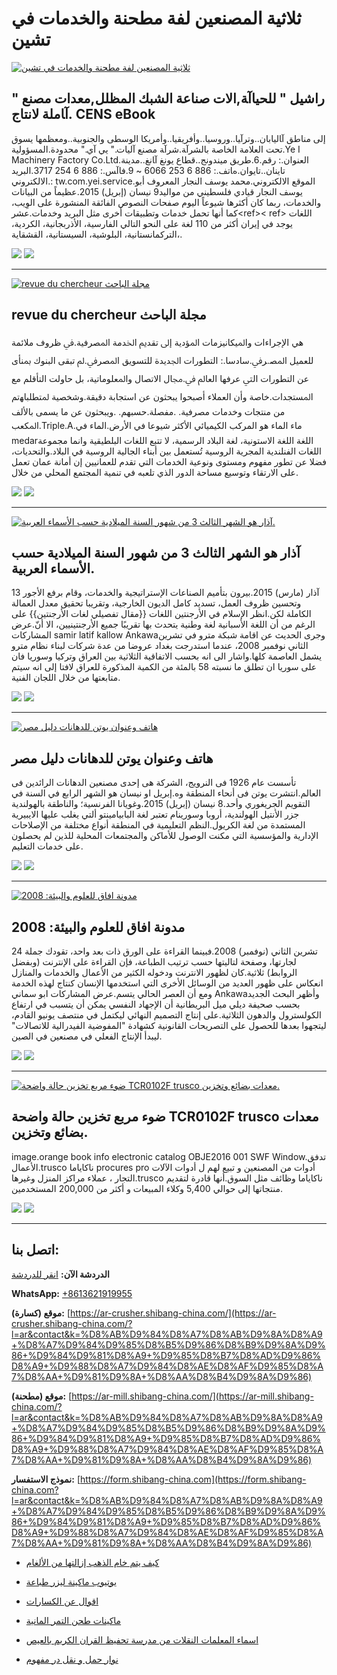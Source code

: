 # ثلاثية المصنعين لفة مطحنة والخدمات في تشين

<a href="https://swt.shibang-china.com/?l=ar&img&k=%D8%AB%D9%84%D8%A7%D8%AB%D9%8A%D8%A9+%D8%A7%D9%84%D9%85%D8%B5%D9%86%D8%B9%D9%8A%D9%86+%D9%84%D9%81%D8%A9+%D9%85%D8%B7%D8%AD%D9%86%D8%A9+%D9%88%D8%A7%D9%84%D8%AE%D8%AF%D9%85%D8%A7%D8%AA+%D9%81%D9%8A+%D8%AA%D8%B4%D9%8A%D9%86" target="_blank">![ثلاثية المصنعين لفة مطحنة والخدمات في تشين](http://static.shibang-china.com/all-800x300/808.jpg)</a>

## &quot; راﺷﻴﻞ &quot; ﻟﻠﺤﻴﺎآﺔ,اﻻت ﺻﻨﺎﻋﺔ اﻟﺸﺒﻚ اﻟﻤﻈﻠﻞ,ﻣﻌﺪات ﻣﺼﻨﻊ آﺎﻣﻠﺔ ﻻﻧﺘﺎج. CENS eBook
إﻟﻰ ﻣﻨﺎﻃﻖ آﺎﻟﻴﺎﺑﺎن..وﺗﺮآﻴﺎ..وروﺳﻴﺎ..وأﻓﺮﻳﻘﻴﺎ..وأﻣﺮﻳﻜﺎ اﻟﻮﺳﻄﻰ واﻟﺠﻨﻮﺑﻴﺔ..وﻣﻌﻈﻤﻬﺎ ﻳﺴﻮق ﺗﺤﺖ اﻟﻌﻼﻣﺔ اﻟﺨﺎﺻﺔ ﺑﺎﻟﺸﺮآﺔ.ﺷﺮآﺔ ﻣﺼﻨﻊ ﺁﻟﻴﺎت.&quot; ﻳﻲ ﺁي.&quot; ﻣﺤﺪودة.اﻟﻤﺴﺆوﻟﻴﺔ.Ye I Machinery Factory Co.Ltd.اﻟﻌﻨﻮان.: رﻗﻢ.6.ﻃﺮﻳﻖ ﻣﻴﻨﺪوﻧﺞ..ﻗﻄﺎع ﻳﻮﻧﻎ آﺎﻧﻎ..ﻣﺪﻳﻨﺔ ﺗﺎﻳﻨﺎن..ﺗﺎﻳﻮان.هﺎﺗﻒ.: 886 6 253 6066 ~ 9.ﻓﺎآﺲ.: 886 6 254 3717.اﻟﺒﺮﻳﺪ اﻻﻟﻜﺘﺮوﻧﻲ.: tw.com.yei.service.اﻟﻤﻮﻗﻊ اﻻﻟﻜﺘﺮوﻧﻲ.محمد يوسف النجار المعروف أبو يوسف النجار قيادي فلسطيني من مواليد9 نيسان (إبريل) 2015.عظيماً من البيانات والخدمات، ربما كان أكثرها شيوعاً اليوم صفحات النصوص الفائقة المنشورة على الوِيب، كما أنها تحمل خدمات وتطبيقات أخرى مثل البريد وخدمات.عشر&lt;ref&gt;&lt; ref&gt; اللغات يوجد في إيران أكثر من 110 لغة على النحو التالي الفارسية، الأذربجانية، الكردية، التركمانستانية، البلوشية، السيستانية، القشقاية،.


<a href="https://whatsapp.shibangsoft.com/WhatsApp.php" target="_blank" title="WhatsApp">![](http://static.shibang-china.com/icon/whatsapp.png)</a> <a href="https://swt.shibang-china.com/?l=ar&icon&k=%D8%AB%D9%84%D8%A7%D8%AB%D9%8A%D8%A9+%D8%A7%D9%84%D9%85%D8%B5%D9%86%D8%B9%D9%8A%D9%86+%D9%84%D9%81%D8%A9+%D9%85%D8%B7%D8%AD%D9%86%D8%A9+%D9%88%D8%A7%D9%84%D8%AE%D8%AF%D9%85%D8%A7%D8%AA+%D9%81%D9%8A+%D8%AA%D8%B4%D9%8A%D9%86" target="_blank">![](http://static.shibang-china.com/icon/chat-ar.png)</a>

---

<a href="https://swt.shibang-china.com/?l=ar&img&k=%D8%AB%D9%84%D8%A7%D8%AB%D9%8A%D8%A9+%D8%A7%D9%84%D9%85%D8%B5%D9%86%D8%B9%D9%8A%D9%86+%D9%84%D9%81%D8%A9+%D9%85%D8%B7%D8%AD%D9%86%D8%A9+%D9%88%D8%A7%D9%84%D8%AE%D8%AF%D9%85%D8%A7%D8%AA+%D9%81%D9%8A+%D8%AA%D8%B4%D9%8A%D9%86" target="_blank">![revue du chercheur مجلة الباحث](http://static.shibang-china.com/all-800x300/1093.jpg)</a>

## revue du chercheur مجلة الباحث
ﻫﻲ ﺍﻹﺟﺮﺍﺀﺍﺕ ﻭﺍﳌﻴﻜﺎﻧﻴﺰﻣﺎﺕ ﺍﳌﺆﺩﻳﺔ ﺇﱃ ﺗﻘﺪﱘ ﺍﳋﺪﻣﺔ ﺍﳌﺼﺮﻓﻴﺔ.ﰲ ﻇﺮﻭﻑ ﻣﻼﺋﻤﺔ ﻟﻠﻌﻤﻴﻞ ﺍﳌﺼ.ﺮﰲ.ﺳﺎﺩﺳﺎ.: ﺍﻟﺘﻄﻮﺭﺍﺕ ﺍﳉﺪﻳﺪﺓ ﻟﻠﺘﺴﻮﻳﻖ ﺍﳌﺼﺮﰲ.ﱂ ﺗﺒﻘﻰ ﺍﻟﺒﻨﻮﻙ ﲟﻨﺄﻯ ﻋﻦ ﺍﻟﺘﻄﻮﺭﺍﺕ ﺍﻟﱵ ﻋﺮﻓﻬﺎ ﺍﻟﻌﺎﱂ ﰲ.ﳎﺎﻝ ﺍﻻﺗﺼﺎﻝ ﻭﺍﳌﻌﻠﻮﻣﺎﺗﻴﺔ، ﺑﻞ ﺣﺎﻭﻟﺖ ﺍﻟﺘﺄﻗﻠﻢ ﻣﻊ ﺍﳌﺴﺘﺠﺪﺍﺕ.ﺧﺎﺻﺔ ﻭﺃﻥ ﺍﻟﻌﻤﻼﺀ ﺃﺻﺒﺤﻮﺍ ﻳﺒﺤﺜﻮﻥ ﻋﻦ ﺍﺳﺘﺠﺎﺑﺔ ﺩﻗﻴﻘﺔ.ﻭﺷﺨﺼﻴﺔ ﳌﺘﻄﻠﺒﺎﻬﺗﻢ ﻣﻦ ﻣﻨﺘﺠﺎﺕ ﻭﺧﺪﻣﺎﺕ ﻣﺼﺮﻓﻴﺔ. .ﻣﻔﺼﻠﺔ.ﺣﺴﺒﻬﻢ. .ﻭﻳﺒﺤﺜﻮﻥ ﻋﻦ ﻣﺎ ﻳﺴﻤﻰ ﺑﺎﻷﻟﻒ ﺍﳌﻜﻌﺐ.Triple.A.ماء الماء هو المركب الكيميائي الأكثر شيوعا في الأرض.الماء في medarاللغة اللغة الاستونية، لغة البلاد الرسمية، لا تتبع اللغات البلطيقية وانما مجموعة اللغات الفنلندية المجرية الروسية تُستعمل بين أبناء الجالية الروسية في البلاد.والتحديات، فضلا عن تطور مفهوم ومستوى ونوعية الخدمات التي تقدم للعمانيين إن أمانة عمان تعمل على الارتقاء وتوسيع مساحة الدور الذي تلعبه في تنمية المجتمع المحلي من خلال.


<a href="https://whatsapp.shibangsoft.com/WhatsApp.php" target="_blank" title="WhatsApp">![](http://static.shibang-china.com/icon/whatsapp.png)</a> <a href="https://swt.shibang-china.com/?l=ar&icon&k=%D8%AB%D9%84%D8%A7%D8%AB%D9%8A%D8%A9+%D8%A7%D9%84%D9%85%D8%B5%D9%86%D8%B9%D9%8A%D9%86+%D9%84%D9%81%D8%A9+%D9%85%D8%B7%D8%AD%D9%86%D8%A9+%D9%88%D8%A7%D9%84%D8%AE%D8%AF%D9%85%D8%A7%D8%AA+%D9%81%D9%8A+%D8%AA%D8%B4%D9%8A%D9%86" target="_blank">![](http://static.shibang-china.com/icon/chat-ar.png)</a>

---

<a href="https://swt.shibang-china.com/?l=ar&img&k=%D8%AB%D9%84%D8%A7%D8%AB%D9%8A%D8%A9+%D8%A7%D9%84%D9%85%D8%B5%D9%86%D8%B9%D9%8A%D9%86+%D9%84%D9%81%D8%A9+%D9%85%D8%B7%D8%AD%D9%86%D8%A9+%D9%88%D8%A7%D9%84%D8%AE%D8%AF%D9%85%D8%A7%D8%AA+%D9%81%D9%8A+%D8%AA%D8%B4%D9%8A%D9%86" target="_blank">![آذار هو الشهر الثالث 3 من شهور السنة الميلادية حسب الأسماء العربية.](http://static.shibang-china.com/all-800x300/871.jpg)</a>

## آذار هو الشهر الثالث 3 من شهور السنة الميلادية حسب الأسماء العربية.
13 آذار (مارس) 2015.بيرون بتأميم الصناعات الإستراتيجية والخدمات، وقام برفع الأجور وتحسين ظروف العمل، تسديد كامل الديون الخارجية، وتقريبا تحقيق معدل العمالة الكاملة لكن.انظر الإسلام في الأرجنتين اللغات {{مقال تفصيلي لغات الأرجنتين}} على الرغم من أن اللغة الأسبانية لغة وطنية يتحدث بها تقريبًا جميع الأرجنتينيين، الا أنّ.عرض المشاركات samir latif kallow Ankawaوجرى الحديث عن اقامة شبكة مترو في تشرين الثاني نوفمبر 2008، عندما استدرجت بغداد عروضا من عدة شركات لبناء نظام مترو يشمل العاصمة كلها.واشار الى انه بحسب الاتفاقية الثلاثية بين العراق وتركيا وسوريا فان على سوريا ان تطلق ما نسبته 58 بالمئة من الكمية المذكورة للعراق لافتا إلى انه سيتم متابعتها من خلال اللجان الفنية.


<a href="https://whatsapp.shibangsoft.com/WhatsApp.php" target="_blank" title="WhatsApp">![](http://static.shibang-china.com/icon/whatsapp.png)</a> <a href="https://swt.shibang-china.com/?l=ar&icon&k=%D8%AB%D9%84%D8%A7%D8%AB%D9%8A%D8%A9+%D8%A7%D9%84%D9%85%D8%B5%D9%86%D8%B9%D9%8A%D9%86+%D9%84%D9%81%D8%A9+%D9%85%D8%B7%D8%AD%D9%86%D8%A9+%D9%88%D8%A7%D9%84%D8%AE%D8%AF%D9%85%D8%A7%D8%AA+%D9%81%D9%8A+%D8%AA%D8%B4%D9%8A%D9%86" target="_blank">![](http://static.shibang-china.com/icon/chat-ar.png)</a>

---

<a href="https://swt.shibang-china.com/?l=ar&img&k=%D8%AB%D9%84%D8%A7%D8%AB%D9%8A%D8%A9+%D8%A7%D9%84%D9%85%D8%B5%D9%86%D8%B9%D9%8A%D9%86+%D9%84%D9%81%D8%A9+%D9%85%D8%B7%D8%AD%D9%86%D8%A9+%D9%88%D8%A7%D9%84%D8%AE%D8%AF%D9%85%D8%A7%D8%AA+%D9%81%D9%8A+%D8%AA%D8%B4%D9%8A%D9%86" target="_blank">![هاتف وعنوان يوتن للدهانات دليل مصر](http://static.shibang-china.com/all-800x300/116.jpg)</a>

## هاتف وعنوان يوتن للدهانات دليل مصر
تأسست عام 1926 فى النرويج، الشركة هى إحدى مصنعين الدهانات الرائدين فى العالم.انتشرت يوتن فى أنحاء المنطقة وه.إبريل او نيسان هو الشهر الرابع في السنة في التقويم الجريغوري وأحد.8 نيسان (إبريل) 2015.وغويانا الفرنسية؛ والناطقة بالهولندية جزر الأنتيل الهولندية، أروبا وسورينام تعتبر لغة البابيامينتو ألتي يغلب عليها الايبيرية المستمدة من لغة الكريول.النظم التعليمية في المنطقة أنواع مختلفة من الإصلاحات الإدارية والمؤسسية التي مكنت الوصول للأماكن والمجتمعات المحلية للذين لم يحصلون على خدمات التعليم.


<a href="https://whatsapp.shibangsoft.com/WhatsApp.php" target="_blank" title="WhatsApp">![](http://static.shibang-china.com/icon/whatsapp.png)</a> <a href="https://swt.shibang-china.com/?l=ar&icon&k=%D8%AB%D9%84%D8%A7%D8%AB%D9%8A%D8%A9+%D8%A7%D9%84%D9%85%D8%B5%D9%86%D8%B9%D9%8A%D9%86+%D9%84%D9%81%D8%A9+%D9%85%D8%B7%D8%AD%D9%86%D8%A9+%D9%88%D8%A7%D9%84%D8%AE%D8%AF%D9%85%D8%A7%D8%AA+%D9%81%D9%8A+%D8%AA%D8%B4%D9%8A%D9%86" target="_blank">![](http://static.shibang-china.com/icon/chat-ar.png)</a>

---

<a href="https://swt.shibang-china.com/?l=ar&img&k=%D8%AB%D9%84%D8%A7%D8%AB%D9%8A%D8%A9+%D8%A7%D9%84%D9%85%D8%B5%D9%86%D8%B9%D9%8A%D9%86+%D9%84%D9%81%D8%A9+%D9%85%D8%B7%D8%AD%D9%86%D8%A9+%D9%88%D8%A7%D9%84%D8%AE%D8%AF%D9%85%D8%A7%D8%AA+%D9%81%D9%8A+%D8%AA%D8%B4%D9%8A%D9%86" target="_blank">![مدونة افاق للعلوم والبيئة: 2008](http://static.shibang-china.com/all-800x300/423.jpg)</a>

## مدونة افاق للعلوم والبيئة: 2008
24 تشرين الثاني (نوفمبر) 2008.فبينما القراءة على الورق ذات بعد واحد، تقودك جملة لجارتها، وصفحة لتاليتها حسب ترتيب الطباعة، فإن القراءة على الإنترنت (وبفضل الروابط) ثلاثية.كان لظهور الانترنت ودخوله الكثير من الأعمال والخدمات والمنازل انعكاس على ظهور العديد من الوسائل الأخرى التي استخدمها الإنسان كنتاج لهذه الخدمة ومع أن العصر الحالي يتسم.عرض المشاركات ابو سماني Ankawaوأظهر البحث الجديد بحسب صحيفة ديلي ميل البريطانية أن الإجهاد النفسي يمكن أن يتسبب في ارتفاع الكولسترول والدهون الثلاثية.على إنتاج التصميم النهائي ليكتمل في منتصف يونيو القادم، ليتجهوا بعدها للحصول على التصريحات القانونية كشهادة &quot;المفوضية الفيدرالية للاتصالات&quot; ليبدأ الإنتاج الفعلي في مصنعين في الصين.


<a href="https://whatsapp.shibangsoft.com/WhatsApp.php" target="_blank" title="WhatsApp">![](http://static.shibang-china.com/icon/whatsapp.png)</a> <a href="https://swt.shibang-china.com/?l=ar&icon&k=%D8%AB%D9%84%D8%A7%D8%AB%D9%8A%D8%A9+%D8%A7%D9%84%D9%85%D8%B5%D9%86%D8%B9%D9%8A%D9%86+%D9%84%D9%81%D8%A9+%D9%85%D8%B7%D8%AD%D9%86%D8%A9+%D9%88%D8%A7%D9%84%D8%AE%D8%AF%D9%85%D8%A7%D8%AA+%D9%81%D9%8A+%D8%AA%D8%B4%D9%8A%D9%86" target="_blank">![](http://static.shibang-china.com/icon/chat-ar.png)</a>

---

<a href="https://swt.shibang-china.com/?l=ar&img&k=%D8%AB%D9%84%D8%A7%D8%AB%D9%8A%D8%A9+%D8%A7%D9%84%D9%85%D8%B5%D9%86%D8%B9%D9%8A%D9%86+%D9%84%D9%81%D8%A9+%D9%85%D8%B7%D8%AD%D9%86%D8%A9+%D9%88%D8%A7%D9%84%D8%AE%D8%AF%D9%85%D8%A7%D8%AA+%D9%81%D9%8A+%D8%AA%D8%B4%D9%8A%D9%86" target="_blank">![ضوء مربع تخزين حالة واضحة TCR0102F trusco معدات بضائع وتخزين.](http://static.shibang-china.com/all-800x300/330.jpg)</a>

## ضوء مربع تخزين حالة واضحة TCR0102F trusco معدات بضائع وتخزين.
image.orange book info electronic catalog OBJE2016 001 SWF Window.تدفق الأعمال.trusco ناكاياما procures pro أدوات من المصنعين و تبيع لهم ل أدوات الآلات التجار ، عملاء مراكز المنزل وغيرها.trusco ناكاياما وظائف مثل السوق.أنها قادرة لتقديم منتجاتها إلى حوالي 5,400 وكلاء المبيعات و أكثر من 200,000 المستخدمين.

<a href="https://whatsapp.shibangsoft.com/WhatsApp.php" target="_blank" title="WhatsApp">![](http://static.shibang-china.com/icon/whatsapp.png)</a> <a href="https://swt.shibang-china.com/?l=ar&icon&k=%D8%AB%D9%84%D8%A7%D8%AB%D9%8A%D8%A9+%D8%A7%D9%84%D9%85%D8%B5%D9%86%D8%B9%D9%8A%D9%86+%D9%84%D9%81%D8%A9+%D9%85%D8%B7%D8%AD%D9%86%D8%A9+%D9%88%D8%A7%D9%84%D8%AE%D8%AF%D9%85%D8%A7%D8%AA+%D9%81%D9%8A+%D8%AA%D8%B4%D9%8A%D9%86" target="_blank">![](http://static.shibang-china.com/icon/chat-ar.png)</a>

---
## اتصل بنا:

**الدردشة الآن:** [انقر للدردشة](https://swt.shibang-china.com?l=ar&contact&k=%D8%AB%D9%84%D8%A7%D8%AB%D9%8A%D8%A9+%D8%A7%D9%84%D9%85%D8%B5%D9%86%D8%B9%D9%8A%D9%86+%D9%84%D9%81%D8%A9+%D9%85%D8%B7%D8%AD%D9%86%D8%A9+%D9%88%D8%A7%D9%84%D8%AE%D8%AF%D9%85%D8%A7%D8%AA+%D9%81%D9%8A+%D8%AA%D8%B4%D9%8A%D9%86)

**WhatsApp:**  [+8613621919955](https://whatsapp.shibangsoft.com/WhatsApp.php)

**موقع (كسارة):** [https://ar-crusher.shibang-china.com/](https://ar-crusher.shibang-china.com/?l=ar&contact&k=%D8%AB%D9%84%D8%A7%D8%AB%D9%8A%D8%A9+%D8%A7%D9%84%D9%85%D8%B5%D9%86%D8%B9%D9%8A%D9%86+%D9%84%D9%81%D8%A9+%D9%85%D8%B7%D8%AD%D9%86%D8%A9+%D9%88%D8%A7%D9%84%D8%AE%D8%AF%D9%85%D8%A7%D8%AA+%D9%81%D9%8A+%D8%AA%D8%B4%D9%8A%D9%86)

**موقع (مطحنة):** [https://ar-mill.shibang-china.com/](https://ar-mill.shibang-china.com/?l=ar&contact&k=%D8%AB%D9%84%D8%A7%D8%AB%D9%8A%D8%A9+%D8%A7%D9%84%D9%85%D8%B5%D9%86%D8%B9%D9%8A%D9%86+%D9%84%D9%81%D8%A9+%D9%85%D8%B7%D8%AD%D9%86%D8%A9+%D9%88%D8%A7%D9%84%D8%AE%D8%AF%D9%85%D8%A7%D8%AA+%D9%81%D9%8A+%D8%AA%D8%B4%D9%8A%D9%86)

**نموذج الاستفسار:** [https://form.shibang-china.com](https://form.shibang-china.com?l=ar&contact&k=%D8%AB%D9%84%D8%A7%D8%AB%D9%8A%D8%A9+%D8%A7%D9%84%D9%85%D8%B5%D9%86%D8%B9%D9%8A%D9%86+%D9%84%D9%81%D8%A9+%D9%85%D8%B7%D8%AD%D9%86%D8%A9+%D9%88%D8%A7%D9%84%D8%AE%D8%AF%D9%85%D8%A7%D8%AA+%D9%81%D9%8A+%D8%AA%D8%B4%D9%8A%D9%86)

* [كيف يتم خام الذهب إزالتها من الألغام](../23/%D9%83%D9%8A%D9%81%20%D9%8A%D8%AA%D9%85%20%D8%AE%D8%A7%D9%85%20%D8%A7%D9%84%D8%B0%D9%87%D8%A8%20%D8%A5%D8%B2%D8%A7%D9%84%D8%AA%D9%87%D8%A7%20%D9%85%D9%86%20%D8%A7%D9%84%D8%A3%D9%84%D8%BA%D8%A7%D9%85.md)

* [يوتيوب ماكينة ليزر طباعة](../21/%D9%8A%D9%88%D8%AA%D9%8A%D9%88%D8%A8%20%D9%85%D8%A7%D9%83%D9%8A%D9%86%D8%A9%20%D9%84%D9%8A%D8%B2%D8%B1%20%D8%B7%D8%A8%D8%A7%D8%B9%D8%A9.md)

* [اقوال عن الكسارات](../21/%D8%A7%D9%82%D9%88%D8%A7%D9%84%20%D8%B9%D9%86%20%D8%A7%D9%84%D9%83%D8%B3%D8%A7%D8%B1%D8%A7%D8%AA.md)

* [ماكينات طحن التمر المانية](../22/%D9%85%D8%A7%D9%83%D9%8A%D9%86%D8%A7%D8%AA%20%D8%B7%D8%AD%D9%86%20%D8%A7%D9%84%D8%AA%D9%85%D8%B1%20%D8%A7%D9%84%D9%85%D8%A7%D9%86%D9%8A%D8%A9.md)

* [اسماء المعلمات النقلات من مدرسة تحفيظ القران الكريم بالعيص](../21/%D8%A7%D8%B3%D9%85%D8%A7%D8%A1%20%D8%A7%D9%84%D9%85%D8%B9%D9%84%D9%85%D8%A7%D8%AA%20%D8%A7%D9%84%D9%86%D9%82%D9%84%D8%A7%D8%AA%20%D9%85%D9%86%20%D9%85%D8%AF%D8%B1%D8%B3%D8%A9%20%D8%AA%D8%AD%D9%81%D9%8A%D8%B8%20%D8%A7%D9%84%D9%82%D8%B1%D8%A7%D9%86%20%D8%A7%D9%84%D9%83%D8%B1%D9%8A%D9%85%20%D8%A8%D8%A7%D9%84%D8%B9%D9%8A%D8%B5.md)

* [نوار حمل و نقل در مفهوم](../22/%D9%86%D9%88%D8%A7%D8%B1%20%D8%AD%D9%85%D9%84%20%D9%88%20%D9%86%D9%82%D9%84%20%D8%AF%D8%B1%20%D9%85%D9%81%D9%87%D9%88%D9%85.md)